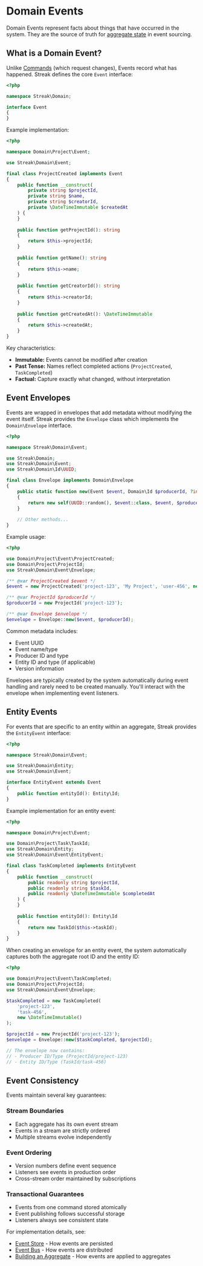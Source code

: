 # Domain Events

Domain Events represent facts about things that have occurred in the system. They are the source of truth for [aggregate state](architecture.md#aggregates) in event sourcing.

## What is a Domain Event?

Unlike [Commands](commands.md) (which request changes), Events record what has happened. Streak defines the core `Event` interface:

```php
<?php

namespace Streak\Domain;

interface Event
{
}
```

Example implementation:

```php
<?php

namespace Domain\Project\Event;

use Streak\Domain\Event;

final class ProjectCreated implements Event
{
    public function __construct(
        private string $projectId,
        private string $name,
        private string $creatorId,
        private \DateTimeImmutable $createdAt
    ) {
    }
    
    public function getProjectId(): string
    {
        return $this->projectId;
    }
    
    public function getName(): string
    {
        return $this->name;
    }
    
    public function getCreatorId(): string
    {
        return $this->creatorId;
    }
    
    public function getCreatedAt(): \DateTimeImmutable
    {
        return $this->createdAt;
    }
}
```

Key characteristics:

*   **Immutable:** Events cannot be modified after creation
*   **Past Tense:** Names reflect completed actions (`ProjectCreated`, `TaskCompleted`)
*   **Factual:** Capture exactly what changed, without interpretation

## Event Envelopes

Events are wrapped in envelopes that add metadata without modifying the event itself. Streak provides the `Envelope` class which implements the `Domain\Envelope` interface.

```php
<?php

namespace Streak\Domain\Event;

use Streak\Domain;
use Streak\Domain\Event;
use Streak\Domain\Id\UUID;

final class Envelope implements Domain\Envelope
{
    public static function new(Event $event, Domain\Id $producerId, ?int $version = null): self
    {
        return new self(UUID::random(), $event::class, $event, $producerId, $version);
    }
    
    // Other methods...
}
```

Example usage:

```php
<?php

use Domain\Project\Event\ProjectCreated;
use Domain\Project\ProjectId;
use Streak\Domain\Event\Envelope;

/** @var ProjectCreated $event */
$event = new ProjectCreated('project-123', 'My Project', 'user-456', new \DateTimeImmutable());

/** @var ProjectId $producerId */
$producerId = new ProjectId('project-123');

/** @var Envelope $envelope */
$envelope = Envelope::new($event, $producerId);
```

Common metadata includes:
*   Event UUID
*   Event name/type  
*   Producer ID and type
*   Entity ID and type (if applicable)
*   Version information

Envelopes are typically created by the system automatically during event handling and rarely need to be created manually. You'll interact with the envelope when implementing event listeners.

## Entity Events

For events that are specific to an entity within an aggregate, Streak provides the `EntityEvent` interface:

```php
<?php

namespace Streak\Domain\Event;

use Streak\Domain\Entity;
use Streak\Domain\Event;

interface EntityEvent extends Event
{
    public function entityId(): Entity\Id;
}
```

Example implementation for an entity event:

```php
<?php

namespace Domain\Project\Event;

use Domain\Project\Task\TaskId;
use Streak\Domain\Entity;
use Streak\Domain\Event\EntityEvent;

final class TaskCompleted implements EntityEvent
{
    public function __construct(
        public readonly string $projectId,
        public readonly string $taskId,
        public readonly \DateTimeImmutable $completedAt
    ) {
    }
    
    public function entityId(): Entity\Id
    {
        return new TaskId($this->taskId);
    }
}
```

When creating an envelope for an entity event, the system automatically captures both the aggregate root ID and the entity ID:

```php
<?php

use Domain\Project\Event\TaskCompleted;
use Domain\Project\ProjectId;
use Streak\Domain\Event\Envelope;

$taskCompleted = new TaskCompleted(
    'project-123',
    'task-456',
    new \DateTimeImmutable()
);

$projectId = new ProjectId('project-123');
$envelope = Envelope::new($taskCompleted, $projectId);

// The envelope now contains:
// - Producer ID/Type (ProjectId/project-123)
// - Entity ID/Type (TaskId/task-456)
```

## Event Consistency

Events maintain several key guarantees:

### Stream Boundaries
* Each aggregate has its own event stream
* Events in a stream are strictly ordered
* Multiple streams evolve independently

### Event Ordering
* Version numbers define event sequence
* Listeners see events in production order
* Cross-stream order maintained by subscriptions

### Transactional Guarantees
* Events from one command stored atomically
* Event publishing follows successful storage
* Listeners always see consistent state

For implementation details, see:
* [Event Store](event-store.md) - How events are persisted
* [Event Bus](event-bus.md) - How events are distributed
* [Building an Aggregate](../tutorials/building-an-aggregate.md) - How events are applied to aggregates
